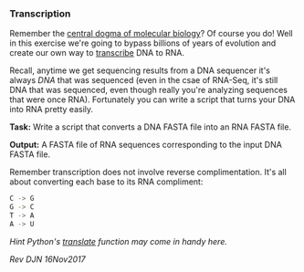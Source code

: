 ### Transcription

Remember the [central dogma of molecular biology](https://en.wikipedia.org/wiki/Central_dogma_of_molecular_biology)? Of course you do! Well in this exercise we're going to bypass billions of years of evolution and create our own way to [transcribe](https://en.wikipedia.org/wiki/Transcription_(biology)) DNA to RNA.

Recall, anytime we get sequencing results from a DNA sequencer it's always *DNA* that was sequenced (even in the csae of RNA-Seq, it's still DNA that was sequenced, even though really you're analyzing sequences that were once RNA). Fortunately you can write a script that turns your DNA into RNA pretty easily.

**Task:** Write a script that converts a DNA FASTA file into an RNA FASTA file.

**Output:** A FASTA file of RNA sequences corresponding to the input DNA FASTA file.

Remember transcription does not involve reverse complimentation. It's all about converting each base to its RNA compliment:

```bash
C -> G
G -> C
T -> A
A -> U
```

*Hint Python's [translate](http://python-reference.readthedocs.io/en/latest/docs/str/translate.html) function may come in handy here.*

*Rev DJN 16Nov2017*
